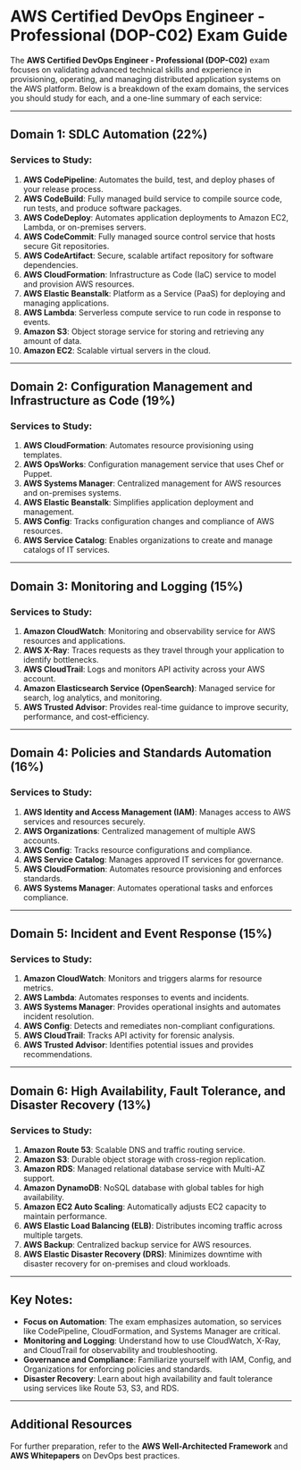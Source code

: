 # AWS Certified DevOps Engineer - Professional (DOP-C02) Exam Guide

The **AWS Certified DevOps Engineer - Professional (DOP-C02)** exam focuses on validating advanced technical skills and experience in provisioning, operating, and managing distributed application systems on the AWS platform. Below is a breakdown of the exam domains, the services you should study for each, and a one-line summary of each service:

---

## **Domain 1: SDLC Automation (22%)**

### Services to Study:
1. **AWS CodePipeline**: Automates the build, test, and deploy phases of your release process.
2. **AWS CodeBuild**: Fully managed build service to compile source code, run tests, and produce software packages.
3. **AWS CodeDeploy**: Automates application deployments to Amazon EC2, Lambda, or on-premises servers.
4. **AWS CodeCommit**: Fully managed source control service that hosts secure Git repositories.
5. **AWS CodeArtifact**: Secure, scalable artifact repository for software dependencies.
6. **AWS CloudFormation**: Infrastructure as Code (IaC) service to model and provision AWS resources.
7. **AWS Elastic Beanstalk**: Platform as a Service (PaaS) for deploying and managing applications.
8. **AWS Lambda**: Serverless compute service to run code in response to events.
9. **Amazon S3**: Object storage service for storing and retrieving any amount of data.
10. **Amazon EC2**: Scalable virtual servers in the cloud.

---

## **Domain 2: Configuration Management and Infrastructure as Code (19%)**

### Services to Study:
1. **AWS CloudFormation**: Automates resource provisioning using templates.
2. **AWS OpsWorks**: Configuration management service that uses Chef or Puppet.
3. **AWS Systems Manager**: Centralized management for AWS resources and on-premises systems.
4. **AWS Elastic Beanstalk**: Simplifies application deployment and management.
5. **AWS Config**: Tracks configuration changes and compliance of AWS resources.
6. **AWS Service Catalog**: Enables organizations to create and manage catalogs of IT services.

---

## **Domain 3: Monitoring and Logging (15%)**

### Services to Study:
1. **Amazon CloudWatch**: Monitoring and observability service for AWS resources and applications.
2. **AWS X-Ray**: Traces requests as they travel through your application to identify bottlenecks.
3. **AWS CloudTrail**: Logs and monitors API activity across your AWS account.
4. **Amazon Elasticsearch Service (OpenSearch)**: Managed service for search, log analytics, and monitoring.
5. **AWS Trusted Advisor**: Provides real-time guidance to improve security, performance, and cost-efficiency.

---

## **Domain 4: Policies and Standards Automation (16%)**

### Services to Study:
1. **AWS Identity and Access Management (IAM)**: Manages access to AWS services and resources securely.
2. **AWS Organizations**: Centralized management of multiple AWS accounts.
3. **AWS Config**: Tracks resource configurations and compliance.
4. **AWS Service Catalog**: Manages approved IT services for governance.
5. **AWS CloudFormation**: Automates resource provisioning and enforces standards.
6. **AWS Systems Manager**: Automates operational tasks and enforces compliance.

---

## **Domain 5: Incident and Event Response (15%)**

### Services to Study:
1. **Amazon CloudWatch**: Monitors and triggers alarms for resource metrics.
2. **AWS Lambda**: Automates responses to events and incidents.
3. **AWS Systems Manager**: Provides operational insights and automates incident resolution.
4. **AWS Config**: Detects and remediates non-compliant configurations.
5. **AWS CloudTrail**: Tracks API activity for forensic analysis.
6. **AWS Trusted Advisor**: Identifies potential issues and provides recommendations.

---

## **Domain 6: High Availability, Fault Tolerance, and Disaster Recovery (13%)**

### Services to Study:
1. **Amazon Route 53**: Scalable DNS and traffic routing service.
2. **Amazon S3**: Durable object storage with cross-region replication.
3. **Amazon RDS**: Managed relational database service with Multi-AZ support.
4. **Amazon DynamoDB**: NoSQL database with global tables for high availability.
5. **Amazon EC2 Auto Scaling**: Automatically adjusts EC2 capacity to maintain performance.
6. **AWS Elastic Load Balancing (ELB)**: Distributes incoming traffic across multiple targets.
7. **AWS Backup**: Centralized backup service for AWS resources.
8. **AWS Elastic Disaster Recovery (DRS)**: Minimizes downtime with disaster recovery for on-premises and cloud workloads.

---

## **Key Notes:**
- **Focus on Automation**: The exam emphasizes automation, so services like CodePipeline, CloudFormation, and Systems Manager are critical.
- **Monitoring and Logging**: Understand how to use CloudWatch, X-Ray, and CloudTrail for observability and troubleshooting.
- **Governance and Compliance**: Familiarize yourself with IAM, Config, and Organizations for enforcing policies and standards.
- **Disaster Recovery**: Learn about high availability and fault tolerance using services like Route 53, S3, and RDS.

---

## **Additional Resources**
For further preparation, refer to the **AWS Well-Architected Framework** and **AWS Whitepapers** on DevOps best practices.